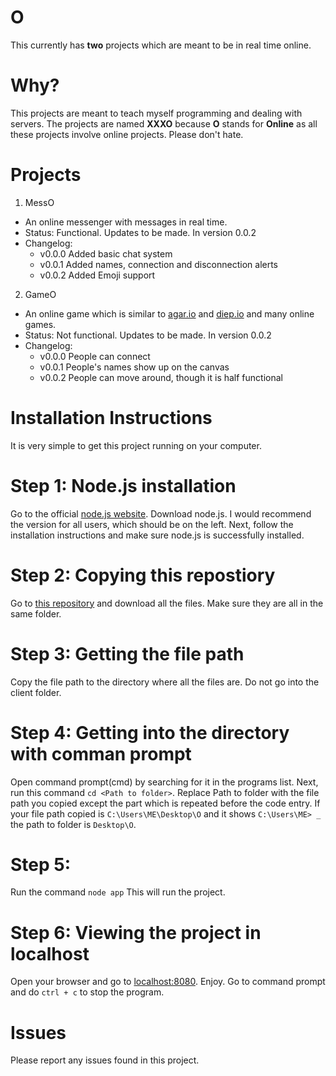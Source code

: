 # O
This currently has **two** projects which are meant to be in real time online.

# Why?
This projects are meant to teach myself programming and dealing with servers. The projects are named **XXXO** because **O** stands for **Online** as all these projects involve online projects. Please don't hate.

# Projects
1. MessO
  * An online messenger with messages in real time.
  * Status: Functional. Updates to be made. In version 0.0.2
  * Changelog:
    * v0.0.0 Added basic chat system
    * v0.0.1 Added names, connection and disconnection alerts
    * v0.0.2 Added Emoji support
2. GameO
  * An online game which is similar to [agar.io](http://agar.io) and [diep.io](http://diep.io) and many online games.
  * Status: Not functional. Updates to be made. In version 0.0.2
  * Changelog:
    * v0.0.0 People can connect
    * v0.0.1 People's names show up on the canvas
    * v0.0.2 People can move around, though it is half functional
  
# Installation Instructions
It is very simple to get this project running on your computer.

# Step 1: Node.js installation
Go to the official [node.js website](https://nodejs.org/en/). Download node.js. I would recommend the version for all users, which should be on the left. Next, follow the installation instructions and make sure node.js is successfully installed.

# Step 2: Copying this repostiory
Go to [this repository](https://github.com/ngmhprogramming/O) and download all the files. Make sure they are all in the same folder.

# Step 3: Getting the file path
Copy the file path to the directory where all the files are. Do not go into the client folder.

# Step 4: Getting into the directory with comman prompt
Open command prompt(cmd) by searching for it in the programs list. Next, run this command `cd <Path to folder>`. Replace Path to folder with the file path you copied except the part which is repeated before the code entry. If your file path copied is `C:\Users\ME\Desktop\O` and it shows `C:\Users\ME> _` the path to folder is `Desktop\O`.

# Step 5:
Run the command `node app` This will run the project.

# Step 6: Viewing the project in localhost
Open your browser and go to [localhost:8080](localhost:8080). Enjoy. Go to command prompt and do `ctrl + c` to stop the program.

# Issues
Please report any issues found in this project.
